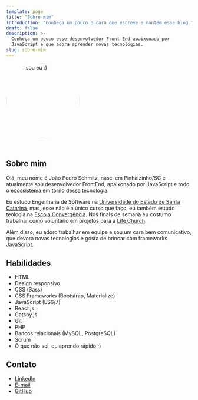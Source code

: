 ```yaml
---
template: page
title: "Sobre mim"
introduction: "Conheça um pouco o cara que escreve e mantém esse blog."
draft: false
description: >-
  Conheça um pouco esse desenvolvedor Front End apaixonado por
  JavaScript e que adora aprender novas tecnologias.
slug: sobre-mim
---
```


<img src="https://avatars0.githubusercontent.com/u/26466516?s=460&v=4" alt="Esse sou eu :)" width="200" height="200" style="border-radius: 50%; margin-bottom: 30px"/>

## Sobre mim

Olá, meu nome é João Pedro Schmitz, nasci em Pinhalzinho/SC e atualmente sou desenvolvedor FrontEnd, apaixonado por JavaScript e todo o ecossistema em torno dessa tecnologia.

Eu estudo Engenharia de Software na [Universidade do Estado de Santa Catarina](https://www.udesc.br/), mas, esse não é a único curso que faço, eu também estudo teologia na [Escola Convergência](https://escolaconvergencia.com.br). Nos finais de semana eu costumo trabalhar como voluntário em projetos para a [Life.Church](https://www.life.church/).

Além disso, eu adoro trabalhar em equipe e sou um cara bem comunicativo, que devora novas tecnologias e gosta de brincar com frameworks JavaScript.

## Habilidades

- HTML
- Design responsivo
- CSS (Sass)
- CSS Frameworks (Bootstrap, Materialize)
- JavaScript (ES6/7)
- React.js
- Gatsby.js
- Git
- PHP
- Bancos relacionais (MySQL, PostgreSQL)
- Scrum
- O que não sei, eu aprendo rápido ;)

## Contato

- [LinkedIn](https://www.linkedin.com/in/jpedroschmitz/)
- [E-mail](mailto:jpedroschmitz@hotmail.com)
- [GitHub](https://github.com/jpedroschmitz)
